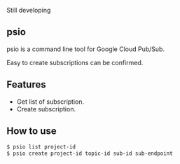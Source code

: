 Still developing

## psio

psio is a command line tool for Google Cloud Pub/Sub.

Easy to create subscriptions can be confirmed.

## Features

- Get list of subscription.
- Create subscription.

## How to use

```bash
$ psio list project-id
$ psio create project-id topic-id sub-id sub-endpoint
```
